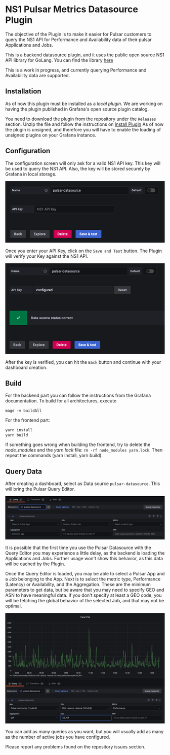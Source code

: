# NS1 Pulsar Metrics Datasource Plugin

The objective of the Plugin is to make it easier for Pulsar customers to query
the NS1 API for Performance and Availability data of their pulsar Applications and
Jobs.

This is a backend datasource plugin, and it uses the public open source NS1 API library for
GoLang. You can find the library [here](https://github.com/ns1/ns1-go)

This is a work in progress, and currently querying Performance and Availability data
are supported.

## Installation

As of now this plugin must be installed as a *local plugin*. We are working on having
the plugin published in Grafana's open source plugin catalog.

You need to download the plugin from the repository under the `Releases` section. Unzip
the file and follow the instructions on [Install Plugin](https://grafana.com/docs/grafana/latest/plugins/installation/#install-plugin-on-local-grafana)
As of now the plugin is unsigned, and therefore you will have to enable the loading
of unsigned plugins on your Grafana instance.

## Configuration

The configuration screen will only ask for a valid NS1 API key. This key will be
used to query the NS1 API. Also, the key will be stored securely by Grafana in local
storage.

![Configuration Screen](https://raw.githubusercontent.com/ns1labs/grafana-pulsar-datasource/main/src/img/pulsar-plugin-cfg.png)

Once you enter your API Key, click on the `Save and Test` button. The Plugin will 
verify your Key against the NS1 API.

![Confirmation Screen](https://raw.githubusercontent.com/ns1labs/grafana-pulsar-datasource/main/src/img/datasource-correct.png?raw=true)

After the key is verified, you can hit the `Back`
button and continue with your dashboard creation.

## Build

For the backend part you can follow the instructions from the Grafana documentation.
To build for all architectures, execute

```shell
mage -v buildAll
```
For the frontend part:

```shell
yarn install
yarn build
```
If something goes wrong when building the frontend, try to delete the *node_modules* and the *yarn.lock* file: `rm -rf node_modules yarn.lock`. Then repeat the commands (yarn install, yarn build).

## Query Data

After creating a dashboard, select as Data source `pulsar-datasource`. This will bring
the Pulsar Query Editor.

![Pulsar Query Editor](https://raw.githubusercontent.com/ns1labs/grafana-pulsar-datasource/main/src/img/pulsar-query-editor.png?raw=true)

It is possible that the first time you use the Pulsar Datasource with the Query Editor 
you may experience a little delay, as the backend is loading the Applications and Jobs.
Further usage won't show this behavior, as this data will be cached by the Plugin.

Once the Query Editor is loaded, you may be able to select a Pulsar App and a Job
belonging to the App. Next is to select the metric type, Performance (Latency) or
Availability, and the Aggregation. These are the minimum parameters to get data,
but be aware that you may need to specify GEO and ASN to have meaningful data. 
If you don't specify at least a GEO code, you will be fetching the global behavior
of the selected Job, and that may not be optimal.

![Query Editor Example](https://raw.githubusercontent.com/ns1labs/grafana-pulsar-datasource/main/src/img/query-editor-example.png?raw=true)

You can add as many queries as you want, but you will usually add as many as the
number of active jobs you have configured.

Please report any problems found on the repository issues section.
